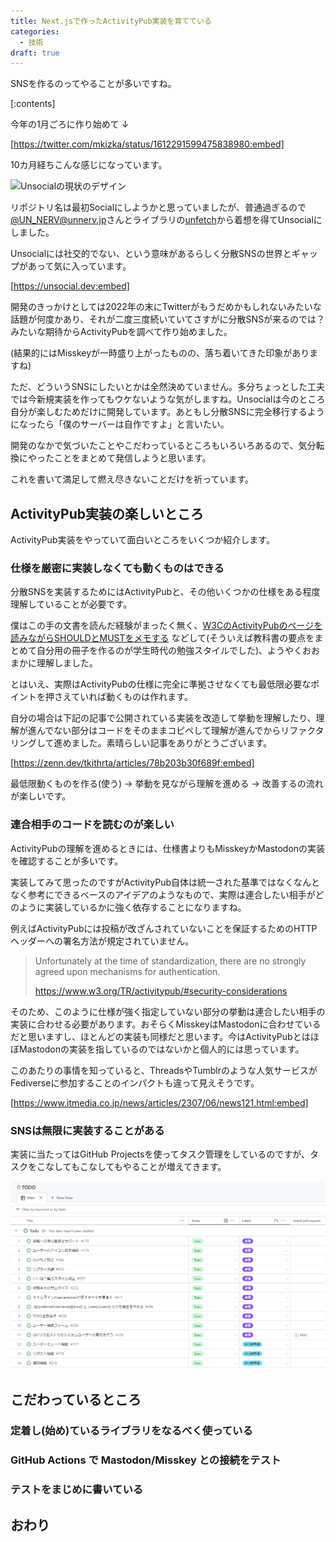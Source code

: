 ```yaml
---
title: Next.jsで作ったActivityPub実装を育てている
categories:
  - 技術
draft: true
---
```


SNSを作るのってやることが多いですね。

<!-- more -->

[:contents]

今年の1月ごろに作り始めて ↓

[https://twitter.com/mkizka/status/1612291599475838980:embed]

10カ月経ちこんな感じになっています。

![Unsocialの現状のデザイン](../public/images/unsocial.png)

リポジトリ名は最初Socialにしようかと思っていましたが、普通過ぎるので[@UN_NERV@unnerv.jp](https://unnerv.jp/@UN_NERV)さんとライブラリの[unfetch](https://www.npmjs.com/package/unfetch)から着想を得てUnsocialにしました。

Unsocialには社交的でない、という意味があるらしく分散SNSの世界とギャップがあって気に入っています。

[https://unsocial.dev:embed]

開発のきっかけとしては2022年の末にTwitterがもうだめかもしれないみたいな話題が何度かあり、それが二度三度続いていてさすがに分散SNSが来るのでは？みたいな期待からActivityPubを調べて作り始めました。

(結果的にはMisskeyが一時盛り上がったものの、落ち着いてきた印象がありますね)

ただ、どういうSNSにしたいとかは全然決めていません。多分ちょっとした工夫では今新規実装を作ってもウケないような気がしますね。Unsocialは今のところ自分が楽しむためだけに開発しています。あともし分散SNSに完全移行するようになったら「僕のサーバーは自作ですよ」と言いたい。

開発のなかで気づいたことやこだわっているところもいろいろあるので、気分転換にやったことをまとめて発信しようと思います。

これを書いて満足して燃え尽きないことだけを祈っています。

## ActivityPub実装の楽しいところ
ActivityPub実装をやっていて面白いところをいくつか紹介します。

### 仕様を厳密に実装しなくても動くものはできる
分散SNSを実装するためにはActivityPubと、その他いくつかの仕様をある程度理解していることが必要です。

僕はこの手の文書を読んだ経験がまったく無く、[W3CのActivityPubのページを読みながらSHOULDとMUSTをメモする](https://scrapbox.io/mkizka/ActivityPub%E4%BB%95%E6%A7%98%E3%81%AEMUST%E3%81%A8SHOULD%E3%81%BE%E3%81%A8%E3%82%81) などして(そういえば教科書の要点をまとめて自分用の冊子を作るのが学生時代の勉強スタイルでした)、ようやくおおまかに理解しました。

とはいえ、実際はActivityPubの仕様に完全に準拠させなくても最低限必要なポイントを押さえていれば動くものは作れます。

自分の場合は下記の記事で公開されている実装を改造して挙動を理解したり、理解が進んでない部分はコードをそのままコピペして理解が進んでからリファクタリングして進めました。素晴らしい記事をありがとうございます。

[https://zenn.dev/tkithrta/articles/78b203b30f689f:embed]

最低限動くものを作る(使う) → 挙動を見ながら理解を進める → 改善するの流れが楽しいです。

### 連合相手のコードを読むのが楽しい
ActivityPubの理解を進めるときには、仕様書よりもMisskeyかMastodonの実装を確認することが多いです。

実装してみて思ったのですがActivityPub自体は統一された基準ではなくなんとなく参考にできるベースのアイデアのようなもので、実際は連合したい相手がどのように実装しているかに強く依存することになりますね。

例えばActivityPubには投稿が改ざんされていないことを保証するためのHTTPヘッダーへの署名方法が規定されていません。

> Unfortunately at the time of standardization, there are no strongly agreed upon mechanisms for authentication.
>
> https://www.w3.org/TR/activitypub/#security-considerations

そのため、このように仕様が強く指定していない部分の挙動は連合したい相手の実装に合わせる必要があります。おそらくMisskeyはMastodonに合わせているだと思いますし、ほとんどの実装も同様だと思います。今はActivityPubとはほぼMastodonの実装を指しているのではないかと個人的には思っています。

このあたりの事情を知っていると、ThreadsやTumblrのような人気サービスがFediverseに参加することのインパクトも違って見えそうです。

[https://www.itmedia.co.jp/news/articles/2307/06/news121.html:embed]

### SNSは無限に実装することがある
<!-- TODO -->
実装に当たってはGitHub Projectsを使ってタスク管理をしているのですが、タスクをこなしてもこなしてもやることが増えてきます。

![30個以上の残タスクが残ったTODOリスト](../public/images/61591a1a82/todo.png)


## こだわっているところ
### 定着し(始め)ているライブラリをなるべく使っている
### GitHub Actions で Mastodon/Misskey との接続をテスト
### テストをまじめに書いている

## おわり
